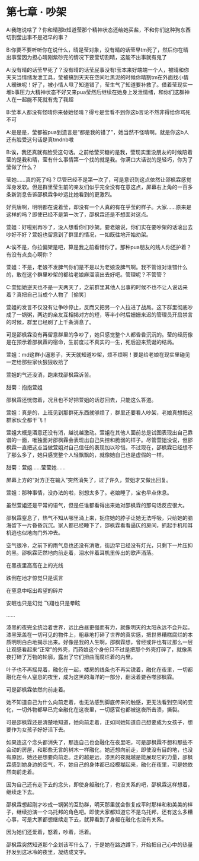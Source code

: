 # 第七章 · 吵架

A:我瞎说啥了？你和晴那b知道莹那个精神状态还给她买盐，不和你们这种狗东西切割莹出事不是迟早的事？

B:你要不要听听你在说什么，晴是莹对象，没有晴的话莹早tm死了，然后你在晴出事莹因为担心晴刚紫砂完的情况下要莹切割晴，这能不出事就有鬼了

A:没有晴的话莹早死了？没有晴的话莹屁事没有!莹本来好端端一个人，被晴和你天天当情绪发泄工具，莹被搞到天天在空间吐黑泥的时候你晴割tm在外面找小情人暧昧呢！好了，被小情人甩了知道错了，莹生气了知道要补救了。借着莹现实一堆b事压力大精神状态不好又来pua莹然后继续在她身上发泄情绪，和你们这群神人在一起能不死就有鬼了我超

B:莹本人都没有怪晴你来替她怪晴？得亏是莹看不到你这b言论不然非得给你骂死不可

A:是是是，莹都被pua到遗言是“都是我的错了”，她当然不怪晴啊。就是你这b人还有脸受这句话是真tmdnb嗷

B:诶，我还真就有脸受这句话。之前给莹买糖的是我，莹现实里没朋友的时候陪着莹的是我和晴，莹有什么事情第一个找的就是我。你满口大话说的是轻巧，你为了莹做了什么？


莹她……真的死了吗？尽管已经不是第一次了，可是意识到这点依然让邵枫霖感觉浑身发软。但是群里莹生前的亲友们似乎完全没有在意这点，屏幕右上角的一百多条新消息告诉邵枫霖争吵远比她看到的更激烈。

好荒唐啊，明明都在说着莹，却没有一个人真的有在乎莹的样子。大家……原来是这样的吗？即使已经不是第一次了，邵枫霖还是不想面对这点。

萱姐：好啦别再吵了，没人想看你们吵架。要老娘说，你们实在要吵架的话滚出去吵好不好？萱姐也留意到了群里的情况，一如既往地开始劝架。

A:诶不是，你拉偏架是吧，算是我之前看错你了。那种pua朋友的贱人你还护着？有没有点良心啊你？

萱姐：不是，老娘不发脾气你们是不是以为老娘没脾气啊。我不管谁对谁错什么的，敢在这个群里吵架的都给老娘麻溜滚出去好吧。管理呢？不管管？

C:萱姐她逆天也不是一天两天了，之前群里其他人出事的时候不也不让人说话来着？真把自己当成个人物了［偷笑］

萱姐的发言不仅没有让争吵停止，反而又把另一个人拉进了战局。这下群里彻底吵成了一锅粥，两边的亲友互相揭对方的短，等半小时后姗姗来迟的管理员开启禁言的时候，群里已经刷了上千条消息了。

可是邵枫霖没有再留意群里的争吵了，她只感觉整个人都昏昏沉沉的。莹的经历像是在预示着邵枫霖的宿命，生前度过不真实的一生，死后迎来荒诞的结局。

萱姐：md这群小逼崽子，天天就知道吵架，烦不烦啊！要是给老娘在现实里碰见一定给那些家伙狠狠收拾了

萱姐的气还没消，跑来找邵枫霖诉苦。

甜菊：抱抱萱姐

邵枫霖还恍惚着，况且也不好把萱姐的话怼回去，只能这么答道。

萱姐：真是的，上班见到那群死东西就够烦了，群里还要看人吵架，老娘真想把这群家伙全都干飞！

萱姐大概是酒意还没有消，越说越激动。萱姐在其他人面前总是试图表现出自己靠谱的一面，唯独面对邵枫霖会表现出自己失控和脆弱的样子。尽管萱姐没说，但邵枫霖一直把这点当做萱姐对自己信任的表现加以珍惜。不过现在，邵枫霖已经想不了那么多了，她只感觉整个人轻飘飘的，就像她自己也是虚假的一样。

甜菊：萱姐……莹莹她……

屏幕上方的“对方正在输入”突然消失了，过了许久，萱姐才又做出回复。

萱姐：那种事情，没办法的啦，别想太多了。老娘睡了，宝也早点休息。

虽然萱姐还是平常的语气，但是任谁都看得出来她对邵枫霖的那句话反应很大。

邵枫霖窒息了，热气不知从哪里涌上来，扼住她的脖子让她无法呼吸，只给她的脑海留下一片昏昏沉沉。家人都已经睡下了，邵枫霖看看逼仄的房间，抓起手机和耳机逃也似地向门外冲去。

空气很冷，之前下的雨气息也还没有消散，街边早已经没有灯光，只剩下一片压抑的黑。邵枫霖茫然地向前走着，泪水伴着耳机里传出的歌声洒落。

在黑夜里高高在上的光线

跌倒在地才惊觉只是谎言

在窒息中呕出希望的碎片

安眠也只是幻觉 飞翔也只是晕眩

……

漆黑的夜完全统治着世界，远比白昼更强而有力，就像明天的太阳永远不会升起。漆黑笼盖在一切可见的物件上，粗暴地打碎了世界的真实感，把世界糟糕腐烂的本质明明白白地揭示出来。好像是我的人生啊，邵枫霖想，曾经或许也有过那么一层让观感看起来“正常”的外壳，而药娘这个身份只不过是把那个外壳打碎了，就像黑夜打碎了万物的轮廓，露出了它们扭曲而腐烂着的内里。

叶子也不再摇晃着，融化在一起，楼房的线条也不再尖锐着，融化在夜里，一切都融化在令人窒息的夜里，成为这黑的海洋的一部分，翻滚着要吞噬邵枫霖。

可是邵枫霖依然向前走着。

她不知道自己为什么向前走着，也无法感到脚底传来的触感，更无法看到空间的变化，一切外物都早已完全融化在这夜里，一切感官也都被这夜所击溃，撕裂。

可是邵枫霖还是清楚地知道，她向前走着，正如同她知道自己想要成为女孩子，想要作为女孩子好好活下去。

如果连这个念头都消失了，那连自己也会融化在夜里吧，可是邵枫霖不想和那些不会动的房屋，和那些无言的树木一样融化，她还想向前走，即使没有目的地，也没有原因，她还是想要向前走。走的越是远，漆黑的夜就越是能展现它的力量，邵枫霖感到她身边的空气，不，她自己的身体都已经模糊起来，融化在夜里，可是她依然向前走着。

因为自己还有走下去的念头，即使身躯融化了，也没关系的吧，邵枫霖这样想着，继续走下去。

邵枫霖想起刚才吵成一锅粥的互助群，明天那里就会恢复成平时那样和和美美的样子，继续扮演一个乌托邦的角色吧。即使大家都知道它不是乌托邦，还有这么多糟心事，可是大家都想继续走下去，就算看到了身躯在融化也没有关系。

因为她们还爱着，怒着，吵着，活着。

邵枫霖突然知道那个企划该写什么了，于是她在路边蹲下，开始把自己心中的热量抒发到这冰冷的夜里，凝结成文字。

